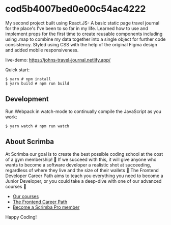 # cod5b4007bed0e00c54ac4222

My second project built using React.JS- A basic static page travel journal for the place's I've been to so far in my life. Learned how to use and implement props for the first time to create reusable components including using .map to combine my data together into a single object for further code consistency. Styled using CSS with the help of the original Figma design and added mobile responsiveness.

live-demo: https://johns-travel-journal.netlify.app/


Quick start:

```
$ yarn # npm install
$ yarn build # npm run build
````

## Development

Run Webpack in watch-mode to continually compile the JavaScript as you work:

```
$ yarn watch # npm run watch
```

## About Scrimba

At Scrimba our goal is to create the best possible coding school at the cost of a gym membership! 💜
If we succeed with this, it will give anyone who wants to become a software developer a realistic shot at succeeding, regardless of where they live and the size of their wallets 🎉
The Frontend Developer Career Path aims to teach you everything you need to become a Junior Developer, or you could take a deep-dive with one of our advanced courses 🚀

- [Our courses](https://scrimba.com/allcourses)
- [The Frontend Career Path](https://scrimba.com/learn/frontend)
- [Become a Scrimba Pro member](https://scrimba.com/pricing)

Happy Coding!
